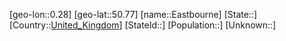 ﻿---
location: [50.77,0.28]
type: City
tags:
- geo/City


SpocWebEntityId: 29952
isDeleted: false
confidential: public

---
[geo-lon::0.28]
[geo-lat::50.77]
[name::Eastbourne]
[State::]
[Country::[United_Kingdom](geo/Continent/Europe/United_Kingdom.md)]
[StateId::]
[Population::]
[Unknown::]

